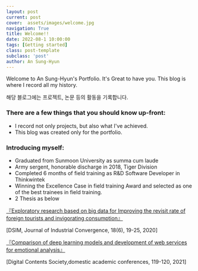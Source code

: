 ```yaml
---
layout: post
current: post
cover:  assets/images/welcome.jpg
navigation: True
title: Welcome!!
date: 2022-08-1 10:00:00
tags: [Getting started]
class: post-template
subclass: 'post'
author: An Sung-Hyun
---
```


Welcome to An Sung-Hyun's Portfolio. It's Great to have you.
This blog is where I record all my history.

해당 블로그에는 프로젝트, 논문 등의 활동을 기록합니다.

### There are a few things that you should know up-front:
+ I record not only projects, but also what I've achieved.
+ This blog was created only for the portfolio.

### Introducing myself:
+ Graduated from Sunmoon University as summa cum laude
+ Army sergent, honorable discharge in 2018, Tiger Division
+ Completed 6 months of field training as R&D Software Developer in Thinkwintek
+ Winning the Excellence Case in field training Award and selected as one of the best trainees in field training.
+ 2 Thesis as below

[『Exploratory research based on big data for Improving the revisit rate of foreign tourists and invigorating consumption』](https://king-otaku.github.io/Exploratory-research-based-on-big-data-for-Improving-the-revisit-rate-of-foreign-tourists-and-invigorating-consumption)

[DSIM, Journal of Industrial Convergence, 18(6), 19-25, 2020]

[『Comparison of deep learning models and development of web services for emotional analysis』](https://king-otaku.github.io/Comparison-of-deep-learning-models-and-development-of-web-services-for-emotional-analysis)

[Digital Contents Society,domestic academic conferences, 119-120, 2021]
